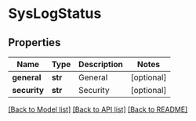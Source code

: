 # SysLogStatus

## Properties
Name | Type | Description | Notes
------------ | ------------- | ------------- | -------------
**general** | **str** | General | [optional] 
**security** | **str** | Security | [optional] 

[[Back to Model list]](../README.md#documentation-for-models) [[Back to API list]](../README.md#documentation-for-api-endpoints) [[Back to README]](../README.md)


